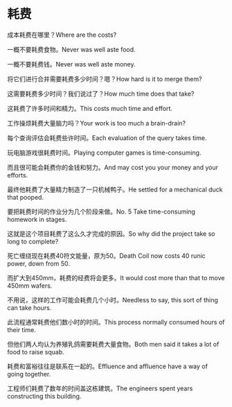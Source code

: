 # 耗费

<p><span class="chinese">成本耗费在哪里？</span><span class="english">Where are the costs?</span></p>

<p><span class="chinese">一概不要耗费食物。</span><span class="english">Never was well aste food.</span></p>

<p><span class="chinese">一概不要耗费钱。</span><span class="english">Never was well aste money.</span></p>

<p><span class="chinese">将它们进行合并需要耗费多少时间？嗯？</span><span class="english">How hard is it to merge them?</span></p>

<p><span class="chinese">这需要耗费多少时间？我们说过了？</span><span class="english">How much time does that take?</span></p>

<p><span class="chinese">这耗费了许多时间和精力。</span><span class="english">This costs much time and effort.</span></p>

<p><span class="chinese">工作操烦耗费大量脑力吗？</span><span class="english">Your work is too much a brain-drain?</span></p>

<p><span class="chinese">每个查询评估会耗费些许时间。</span><span class="english">Each evaluation of the query takes time.</span></p>

<p><span class="chinese">玩电脑游戏很耗费时间。</span><span class="english">Playing computer games is time-consuming.</span></p>

<p><span class="chinese">而且很可能会耗费你的金钱和努力。</span><span class="english">And may cost you your money and your efforts.</span></p>

<p><span class="chinese">最终他耗费了大量精力制造了一只机械鸭子。</span><span class="english">He settled for a mechanical duck that pooped.</span></p>

<p><span class="chinese">要把耗费时间的作业分为几个阶段来做。</span><span class="english">No. 5 Take time-consuming homework in stages.</span></p>

<p><span class="chinese">这就是这个项目耗费了这么久才完成的原因。</span><span class="english">So why did the project take so long to complete?</span></p>

<p><span class="chinese">死亡缠绕现在耗费40符文能量，原为50。</span><span class="english">Death Coil now costs 40 runic power, down from 50.</span></p>

<p><span class="chinese">而扩大到450mm，耗费的经费将会更多。</span><span class="english">It would cost more than that to move 450mm wafers.</span></p>

<p><span class="chinese">不用说，这样的工作可能会耗费几个小时。</span><span class="english">Needless to say, this sort of thing can take hours.</span></p>

<p><span class="chinese">此流程通常耗费他们数小时的时间。</span><span class="english">This process normally consumed hours of their time.</span></p>

<p><span class="chinese">但他们两人均认为养殖乳鸽需要耗费大量食物。</span><span class="english">Both men said it takes a lot of food to raise squab.</span></p>

<p><span class="chinese">耗费和富裕往往是联系在一起的。</span><span class="english">Effluence and affluence have a way of going together.</span></p>

<p><span class="chinese">工程师们耗费了数年的时间盖这栋建筑。</span><span class="english">The engineers spent years constructing this building.</span></p>

